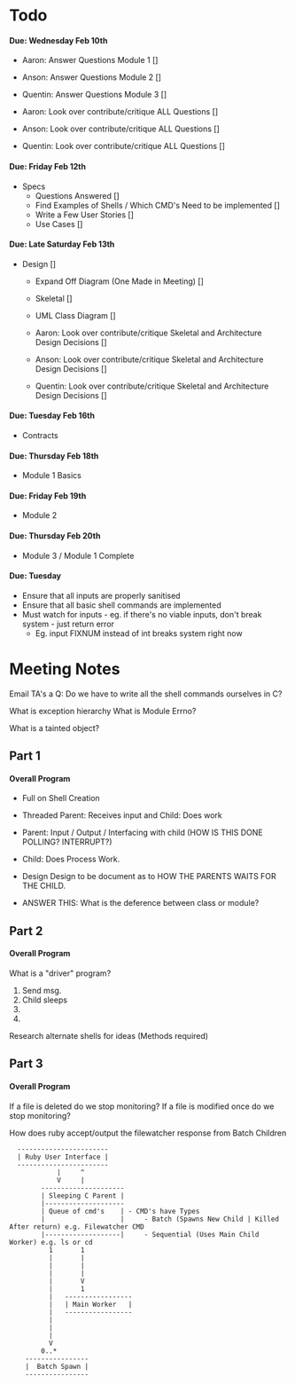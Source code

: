 # Todo

#### Due: Wednesday Feb 10th 

  * Aaron: Answer Questions Module 1 []
  * Anson: Answer Questions Module 2 []
  * Quentin: Answer Questions Module 3 []

  * Aaron: Look over contribute/critique ALL Questions []
  * Anson: Look over contribute/critique ALL Questions []
  * Quentin: Look over contribute/critique ALL Questions []

#### Due: Friday Feb 12th
  * Specs
    * Questions Answered []
    * Find Examples of Shells / Which CMD's Need to be implemented []
    * Write a Few User Stories []
    * Use Cases []

#### Due: Late Saturday Feb 13th 
  * Design []
    * Expand Off Diagram (One Made in Meeting) []
    * Skeletal []
    * UML Class Diagram []

    * Aaron: Look over contribute/critique Skeletal and Architecture Design Decisions []
    * Anson: Look over contribute/critique Skeletal and Architecture Design Decisions []
    * Quentin: Look over contribute/critique Skeletal and Architecture Design Decisions []

#### Due: Tuesday Feb 16th
  * Contracts

#### Due: Thursday Feb 18th
  * Module 1 Basics

#### Due: Friday Feb 19th
  * Module 2

#### Due: Thursday Feb 20th
  * Module 3 / Module 1 Complete

#### Due: Tuesday
  * Ensure that all inputs are properly sanitised
  * Ensure that all basic shell commands are implemented
  * Must watch for inputs - eg. if there's no viable inputs, don't break system - just return error
    * Eg. input FIXNUM instead of int breaks system right now



# Meeting Notes

Email TA's a Q: Do we have to write all the shell commands ourselves in C?

What is exception hierarchy 
What is Module Errno? 

What is a tainted object?


## Part 1
#### Overall Program 
  * Full on Shell Creation
  * Threaded Parent: Receives input and Child: Does work

  * Parent: Input / Output / Interfacing with child (HOW IS THIS DONE POLLING? INTERRUPT?)
  * Child: Does Process Work. 

  * Design Design to be document as to HOW THE PARENTS WAITS FOR THE CHILD. 

  * ANSWER THIS: What is the deference between class or module?



####

## Part 2
#### Overall Program 

  What is a "driver" program?

  1. Send msg.
  2. Child sleeps
  3. 
  4.

Research alternate shells for ideas (Methods required)


## Part 3
#### Overall Program 

If a file is deleted do we stop monitoring?
If a file is modified once do we stop monitoring?

How does ruby accept/output the filewatcher response from Batch Children 

```
  -----------------------
  | Ruby User Interface | 
  -----------------------
            |     ^
            V     |
        ---------------------
        | Sleeping C Parent |
        |--------------------
        | Queue of cmd's    | - CMD's have Types 
        |                   |     - Batch (Spawns New Child | Killed After return) e.g. Filewatcher CMD
        |-------------------|     - Sequential (Uses Main Child Worker) e.g. ls or cd
          1       1
          |       |
          |       |
          |       |
          |       V
          |       1
          |   -----------------
          |   | Main Worker   |  
          |   -----------------
          |
          |
          |
          V
        0..*
    ----------------
    |  Batch Spawn |
    ----------------

```























